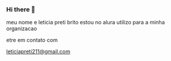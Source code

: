 ### Hi there 👋
meu nome e leticia preti brito 
estou no alura
utilizo para a minha organizacao


etre em contato com 

leticiapreti211@gmail.com
